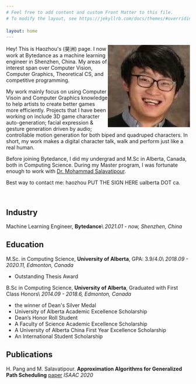 ```yaml
---
# Feel free to add content and custom Front Matter to this file.
# To modify the layout, see https://jekyllrb.com/docs/themes/#overriding-theme-defaults

layout: home
---
```

<!-- ## About Me -->

<img style='float: right;' width='225' height='225' src='img.jpg'>

Hey! This is Haozhou's (昊洲) page. I now work at Bytedance as a machine learning engineer in Shenzhen, China. My areas of interest span over Computer Vision, Computer Graphics, Theoretical CS, and competitive programming.


My work mainly focus on using Computer Visoin and Computer Graphics knowledge to help artists to create better games more efficiently. Projects that I have been working on include 3D game character auto-generation; facial expression & gesture generation driven by audio; controllable motion generation for both biped and quadruped characters. In short, my work makes a digital character talk, walk and perform just like a real human. 

Before joining Bytedance, I did my undergrad and M.Sc in Alberta, Canada, both in Computing Science. During my Master program, I was fortunate enough to work with [Dr. Mohammad Salavatipour](http://webdocs.cs.ualberta.ca/~mreza/). 

Best way to contact me: haozhou PUT THE SIGN HERE ualberta DOT ca.

<br />

## Industry

Machine Learning Engineer, **Bytedance**\\
*2021.01 - now, Shenzhen, China*


## Education

M.Sc. in Computing Science, **University of Alberta**, GPA: 3.9/4.0\\
*2018.09 - 2020.11, Edmonton, Canada* 
- Outstanding Thesis Award

B.Sc in Computing Science, **University of Alberta**, Graduated with First Class Honors\\
*2014.09 - 2018.6, Edmonton, Canada* 
- the winner of Dean's Silver Medal
- University of Alberta Academic Excellence Scholarship
- Dean’s Honor Roll Student
- A Faculty of Science Academic Excellence Scholarship
- A University of Alberta China First Year Excellence Scholarship
- An International Student Scholarship

## Publications

H. Pang and M. Salavatipour. **Approximation Algorithms for Generalized Path Scheduling** [paper](https://drops.dagstuhl.de/opus/volltexte/2020/13354/pdf/LIPIcs-ISAAC-2020-10.pdf) *ISAAC 2020*

